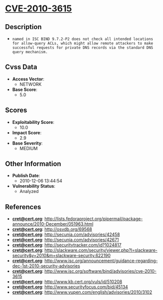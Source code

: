 
# [CVE-2010-3615](http://lists.fedoraproject.org/pipermail/package-announce/2010-December/051963.html)

## Description

- `named in ISC BIND 9.7.2-P2 does not check all intended locations for allow-query ACLs, which might allow remote attackers to make successful requests for private DNS records via the standard DNS query mechanism.`

## Cvss Data

- **Access Vector**:
  - NETWORK
- **Base Score**:
  - 5.0

## Scores

- **Exploitability Score**:
  - 10.0
- **Impact Score**:
  - 2.9
- **Base Severity**:
  - MEDIUM

## Other Information

- **Publish Date**:
  - 2010-12-06 13:44:54
- **Vulnerability Status**:
  - Analyzed

## References

- **cret@cert.org**: http://lists.fedoraproject.org/pipermail/package-announce/2010-December/051963.html
- **cret@cert.org**: http://osvdb.org/69568
- **cret@cert.org**: http://secunia.com/advisories/42458
- **cret@cert.org**: http://secunia.com/advisories/42671
- **cret@cert.org**: http://securitytracker.com/id?1024817
- **cret@cert.org**: http://slackware.com/security/viewer.php?l=slackware-security&y=2010&m=slackware-security.622190
- **cret@cert.org**: http://www.isc.org/announcement/guidance-regarding-dec-1st-2010-security-advisories
- **cret@cert.org**: http://www.isc.org/software/bind/advisories/cve-2010-3615
- **cret@cert.org**: http://www.kb.cert.org/vuls/id/510208
- **cret@cert.org**: http://www.securityfocus.com/bid/45134
- **cret@cert.org**: http://www.vupen.com/english/advisories/2010/3102
